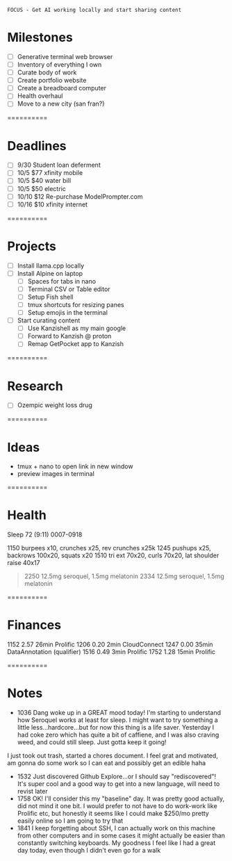 	FOCUS - Get AI working locally and start sharing content

# Milestones
- [ ] Generative terminal web browser
- [ ] Inventory of everything I own
- [ ] Curate body of work
- [ ] Create portfolio website
- [ ] Create a breadboard computer
- [ ] Health overhaul
- [ ] Move to a new city (san fran?)

==========

# Deadlines
- [ ] 9/30	Student loan deferment
- [ ] 10/5 	$77 xfinity mobile
- [ ] 10/5	$40 water bill
- [ ] 10/5	$50 electric
- [ ] 10/10 	$12 Re-purchase ModelPrompter.com
- [ ] 10/16 	$10 xfinity internet

==========

# Projects
- [ ] Install llama.cpp locally
- [ ] Install Alpine on laptop
	- [ ] Spaces for tabs in nano
	- [ ] Terminal CSV or Table editor
	- [ ] Setup Fish shell
	- [ ] tmux shortcuts for resizing panes
	- [ ] Setup emojis in the terminal
- [ ] Start curating content
	- [ ] Use Kanzishell as my main google
	- [ ] Forward to Kanzish @ proton
	- [ ] Remap GetPocket app to Kanzish

==========

# Research
- [ ] Ozempic weight loss drug

==========

# Ideas
- tmux + nano to open link in new window
- preview images in terminal

==========

# Health
Sleep	72 (9:11)	0007-0918

1150	burpees x10, crunches x25, rev crunches x25k
1245	pushups x25, backrows 100x20, squats x20
1510	tri ext 70x20, curls 70x20, lat shoulder raise 40x17

>2250	12.5mg seroquel, 1.5mg melatonin
>2334	12.5mg seroquel, 1.5mg melatonin

==========

# Finances
1152	2.57	26min	Prolific
1206	0.20	2min	CloudConnect
1247	0.00	35min	DataAnnotation (qualifier)
1516	0.49	3min	Prolific
1752	1.28	15min	Prolific

==========

# Notes
- 1036 Dang woke up in a GREAT mood today! I'm starting to understand how Seroquel works at least for sleep. I might want to try something a little less...hardcore...but for now this thing is a life saver. Yesterday I had coke zero which has quite a bit of caffiene, and I was also craving weed, and could still sleep. Just gotta keep it going!

I just took out trash, started a chores document. I feel grat and motivated, am gonna do some work so I can eat and possibly get an edible haha

- 1532 Just discovered Github Explore...or I should say "rediscovered"! It's super cool and a good way to get into a new language, will need to revist later
- 1758 OK! I'll consider this my "baseline" day. It was pretty good actually, did not mind it one bit. I would prefer to not have to do work-work like Prolific etc, but honestly it seems like I could make $250/mo pretty easily online so I am going to try that
- 1841 I keep forgetting about SSH, I can actually work on this machine from other computers and in some cases it might actually be easier than constantly switching keyboards. My goodness I feel like I had a great day today, even though I didn't even go for a walk
